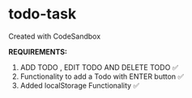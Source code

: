 # todo-task

Created with CodeSandbox

**REQUIREMENTS:**

1. ADD TODO , EDIT TODO AND DELETE TODO ✅
2. Functionality to add a Todo with ENTER button ✅
3. Added localStorage Functionality ✅
